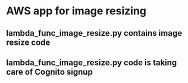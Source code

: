 # AWS app for image resizing

## lambda_func_image_resize.py contains image resize code 

## lambda_func_image_resize.py code is taking care of Cognito signup
